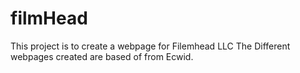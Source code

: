 # filmHead
This project is to create a webpage for Filemhead LLC
The Different webpages created are based of from Ecwid.
